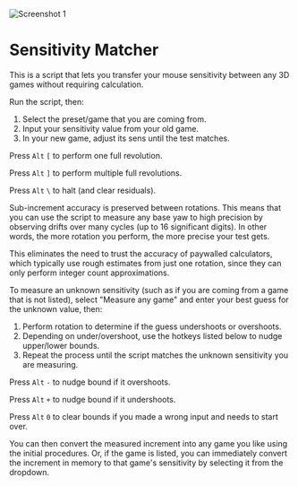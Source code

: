 ![Screenshot 1](https://i.redd.it/z0avmc2lsfe11.png)

# Sensitivity Matcher

This is a script that lets you transfer your mouse sensitivity between any 3D games without requiring calculation.

Run the script, then:

1) Select the preset/game that you are coming from.
2) Input your sensitivity value from your old game.
3) In your new game, adjust its sens until the test matches.

Press `Alt` `[` to perform one full revolution.

Press `Alt` `]` to perform multiple full revolutions.

Press `Alt` `\` to halt (and clear residuals).

Sub-increment accuracy is preserved between rotations. This means that you can use the script to measure any base yaw to high precision by observing drifts over many cycles (up to 16 significant digits). In other words, the more rotation you perform, the more precise your test gets.

This eliminates the need to trust the accuracy of paywalled calculators, which typically use rough estimates from just one rotation, since they can only perform integer count approximations.

To measure an unknown sensitivity (such as if you are coming from a game that is not listed), select "Measure any game" and enter your best guess for the unknown value, then:

1) Perform rotation to determine if the guess undershoots or overshoots.
2) Depending on under/overshoot, use the hotkeys listed below to nudge upper/lower bounds.
3) Repeat the process until the script matches the unknown sensitivity you are measuring.

Press `Alt` `-` to nudge bound if it overshoots.

Press `Alt` `+` to nudge bound if it undershoots.

Press `Alt` `0` to clear bounds if you made a wrong input and needs to start over.

You can then convert the measured increment into any game you like using the initial procedures. Or, if the game is listed, you can immediately convert the increment in memory to that game's sensitivity by selecting it from the dropdown.
